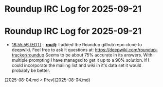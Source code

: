 # Roundup IRC Log for 2025-09-21 #
# Roundup IRC Log for 2025-09-21
* <a href="#18:55.56" id="18:55.56">18:55.56 (EDT)</a> - __[rouilj](https://github.com/rouilj)__: I added the Roundup github repo clone to deepwiki. Feel free to ask it questions at: <https://deepwiki.com/roundup-tracker/roundup> Seems to be about 75% accurate in its answers. With multiple prompting I have managed to get it up to a 90% solution. If I could incorporate the mailing list and wiki in it's data set it would probably be better.

<div class="inpage-footer">
[2025-08-04.md < Prev](2025-08-04.md)
</div>

